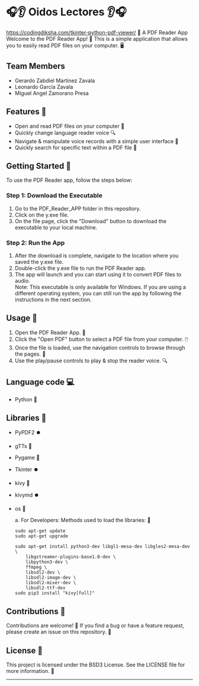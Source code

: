 #  🎧👂 Oidos Lectores 👂🎧
https://codingdiksha.com/tkinter-python-pdf-viewer/
📖 A PDF Reader App   
Welcome to the PDF Reader App! 🎉 This is a simple application that allows you to easily read PDF files on your computer. 🖥️  

## Team Members
- Gerardo Zabdiel Martinez Zavala
- Leonardo García Zavala
- Miguel Angel Zamorano Presa
## Features 🌟  
- Open and read PDF files on your computer 📂
- Quickly  change language reader voice  🔍
- Navigate & manipulate voice records with a  simple user interface 🚀
- Quickly search for specific text within a PDF file 🔎



## Getting Started  🚀
To use the PDF Reader app, follow the steps below:  

### Step 1: Download the Executable  
1. Go to the PDF_Reader_APP folder in this repository.  
2. Click on the y.exe file.  
3. On the file page, click the "Download" button to download the executable to your local machine.  
### Step 2: Run the App  
1. After the download is complete, navigate to the location where you saved the y.exe file.  
2. Double-click the y.exe file to run the PDF Reader app.  
3. The app will launch and you can start using it to convert PDF files to audio.  
Note: This executable is only available for Windows. If you are using a different operating system, you can still run the app by following the instructions in the next section.


## Usage 📝
1. Open the PDF Reader App. 📂
2. Click the "Open PDF" button to select a PDF file from your computer. 🖱️
3. Once the file is loaded, use the navigation controls to browse through the pages. 📄
4. Use the play/pause controls to play & stop the reader voice. 🔍

## Language code 💻
- Python 🐍

## Libraries 🤝
- PyPDF2 ⏺️
- gTTs 🐍
- Pygame  🐧
- Tkinter ⏺️
- kivy  🐧
- kivymd ⏺️
- os 🐍

   
   a. For Developers: Methods used to load the libraries: 📖
      
      sudo apt-get update
      sudo apt-get upgrade

      sudo apt-get install python3-dev libgl1-mesa-dev libgles2-mesa-dev \
          libgstreamer-plugins-base1.0-dev \
          libpython3-dev \
          ffmpeg \
          libsdl2-dev \
          libsdl2-image-dev \
          libsdl2-mixer-dev \
          libsdl2-ttf-dev
      sudo pip3 install "kivy[full]"
      

## Contributions 🤝
Contributions are welcome! 🎉 If you find a bug or have a feature request, please create an issue on this repository. 🙌

## License 📜
This project is licensed under the BSD3 License. See the LICENSE file for more information. 📝

-------
